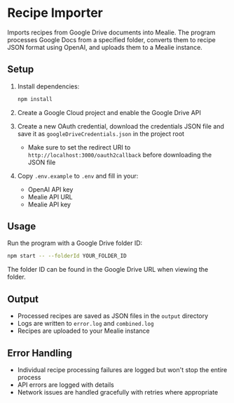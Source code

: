 # Recipe Importer

Imports recipes from Google Drive documents into Mealie. The program processes Google Docs from a specified folder, converts them to recipe JSON format using OpenAI, and uploads them to a Mealie instance.

## Setup

1. Install dependencies:
   ```bash
   npm install
   ```

2. Create a Google Cloud project and enable the Google Drive API
3. Create a new OAuth credential, download the credentials JSON file and save it as `googleDriveCredentials.json` in the project root
   - Make sure to set the redirect URI to `http://localhost:3000/oauth2callback` before downloading the JSON file
4. Copy `.env.example` to `.env` and fill in your:
   - OpenAI API key
   - Mealie API URL
   - Mealie API key

## Usage

Run the program with a Google Drive folder ID:

```bash
npm start -- --folderId YOUR_FOLDER_ID
```

The folder ID can be found in the Google Drive URL when viewing the folder.

## Output

- Processed recipes are saved as JSON files in the `output` directory
- Logs are written to `error.log` and `combined.log`
- Recipes are uploaded to your Mealie instance

## Error Handling

- Individual recipe processing failures are logged but won't stop the entire process
- API errors are logged with details
- Network issues are handled gracefully with retries where appropriate